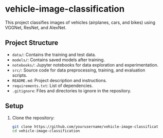 # vehicle-image-classification
This project classifies images of vehicles (airplanes, cars, and bikes) using VGGNet, ResNet, and AlexNet.

## Project Structure
- `data/`: Contains the training and test data.
- `models/`: Contains saved models after training.
- `notebooks/`: Jupyter notebooks for data exploration and experimentation.
- `src/`: Source code for data preprocessing, training, and evaluation scripts.
- `README.md`: Project description and instructions.
- `requirements.txt`: List of dependencies.
- `.gitignore`: Files and directories to ignore in the repository.

## Setup
1. Clone the repository:
   ```bash
   git clone https://github.com/yourusername/vehicle-image-classification.git
   cd vehicle-image-classification
